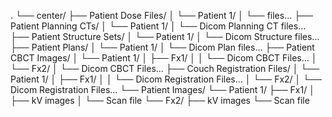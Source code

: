 .
└── center/
    ├── Patient Dose Files/
    │   └── Patient 1/
    │       └── files...
    ├── Patient Planning CTs/
    │   └── Patient 1/
    │       └── Dicom Planning CT files...
    ├── Patient Structure Sets/
    │   └── Patient 1/
    │       └── Dicom Structure files...
    ├── Patient Plans/
    │   └── Patient 1/
    │       └── Dicom Plan files...
    ├── Patient CBCT Images/
    │   └── Patient 1/
    │       ├── Fx1/
    │       │   └── Dicom CBCT Files...
    │       └── Fx2/
    │           └── Dicom CBCT Files...
    ├── Couch Registration Files/
    │   └── Patient 1/
    │       ├── Fx1/
    │       │   └── Dicom Registration Files...
    │       └── Fx2/
    │           └── Dicom Registration Files...
    └── Patient Images/
        └── Patient 1/
            ├── Fx1/
            │   ├── kV images
            │   └── Scan file
            └── Fx2/
                ├── kV images
                └── Scan file